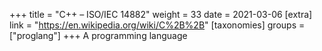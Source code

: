+++
title = "C++ – ISO/IEC 14882"
weight = 33
date = 2021-03-06
[extra]
link = "https://en.wikipedia.org/wiki/C%2B%2B"
[taxonomies]
groups = ["proglang"]
+++
A programming language

